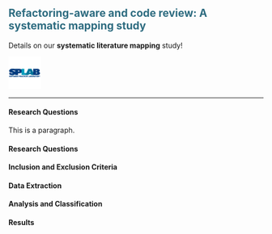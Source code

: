 <h2 style="color: #2e6c80;"> Refactoring-aware and code review: A systematic mapping study </h2>

<p>Details on our <b>systematic literature mapping</b> study!</p>
<img src="/images/splab.png" alt="SPLab Logo" width="64" height="64">
<hr>

<h4> Research Questions </h4>
<p> This is a paragraph. </p>

<h4> Research Questions </h4>

<h4> Inclusion and Exclusion Criteria </h4>

<h4> Data Extraction </h4>

<h4> Analysis and Classification </h4>

<h4> Results </h4>
